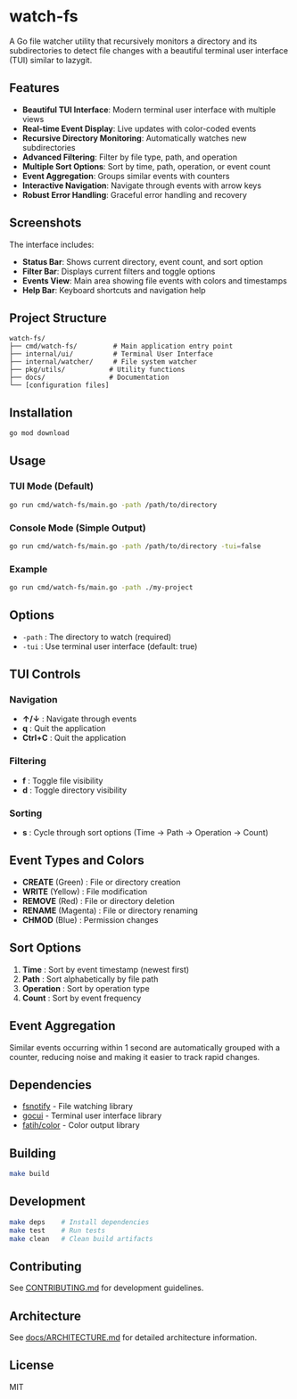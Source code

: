 # watch-fs

A Go file watcher utility that recursively monitors a directory and its subdirectories to detect file changes with a beautiful terminal user interface (TUI) similar to lazygit.

## Features

- **Beautiful TUI Interface**: Modern terminal user interface with multiple views
- **Real-time Event Display**: Live updates with color-coded events
- **Recursive Directory Monitoring**: Automatically watches new subdirectories
- **Advanced Filtering**: Filter by file type, path, and operation
- **Multiple Sort Options**: Sort by time, path, operation, or event count
- **Event Aggregation**: Groups similar events with counters
- **Interactive Navigation**: Navigate through events with arrow keys
- **Robust Error Handling**: Graceful error handling and recovery

## Screenshots

The interface includes:

- **Status Bar**: Shows current directory, event count, and sort option
- **Filter Bar**: Displays current filters and toggle options
- **Events View**: Main area showing file events with colors and timestamps
- **Help Bar**: Keyboard shortcuts and navigation help

## Project Structure

```
watch-fs/
├── cmd/watch-fs/         # Main application entry point
├── internal/ui/          # Terminal User Interface
├── internal/watcher/     # File system watcher
├── pkg/utils/           # Utility functions
├── docs/                # Documentation
└── [configuration files]
```

## Installation

```bash
go mod download
```

## Usage

### TUI Mode (Default)

```bash
go run cmd/watch-fs/main.go -path /path/to/directory
```

### Console Mode (Simple Output)

```bash
go run cmd/watch-fs/main.go -path /path/to/directory -tui=false
```

### Example

```bash
go run cmd/watch-fs/main.go -path ./my-project
```

## Options

- `-path` : The directory to watch (required)
- `-tui` : Use terminal user interface (default: true)

## TUI Controls

### Navigation

- **↑/↓** : Navigate through events
- **q** : Quit the application
- **Ctrl+C** : Quit the application

### Filtering

- **f** : Toggle file visibility
- **d** : Toggle directory visibility

### Sorting

- **s** : Cycle through sort options (Time → Path → Operation → Count)

## Event Types and Colors

- **CREATE** (Green) : File or directory creation
- **WRITE** (Yellow) : File modification
- **REMOVE** (Red) : File or directory deletion
- **RENAME** (Magenta) : File or directory renaming
- **CHMOD** (Blue) : Permission changes

## Sort Options

1. **Time** : Sort by event timestamp (newest first)
2. **Path** : Sort alphabetically by file path
3. **Operation** : Sort by operation type
4. **Count** : Sort by event frequency

## Event Aggregation

Similar events occurring within 1 second are automatically grouped with a counter, reducing noise and making it easier to track rapid changes.

## Dependencies

- [fsnotify](https://github.com/fsnotify/fsnotify) - File watching library
- [gocui](https://github.com/jroimartin/gocui) - Terminal user interface library
- [fatih/color](https://github.com/fatih/color) - Color output library

## Building

```bash
make build
```

## Development

```bash
make deps    # Install dependencies
make test    # Run tests
make clean   # Clean build artifacts
```

## Contributing

See [CONTRIBUTING.md](CONTRIBUTING.md) for development guidelines.

## Architecture

See [docs/ARCHITECTURE.md](docs/ARCHITECTURE.md) for detailed architecture information.

## License

MIT
